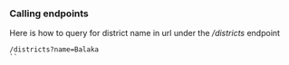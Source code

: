### Calling endpoints
Here is how to query for district name in url under the */districts* endpoint
```
/districts?name=Balaka
``